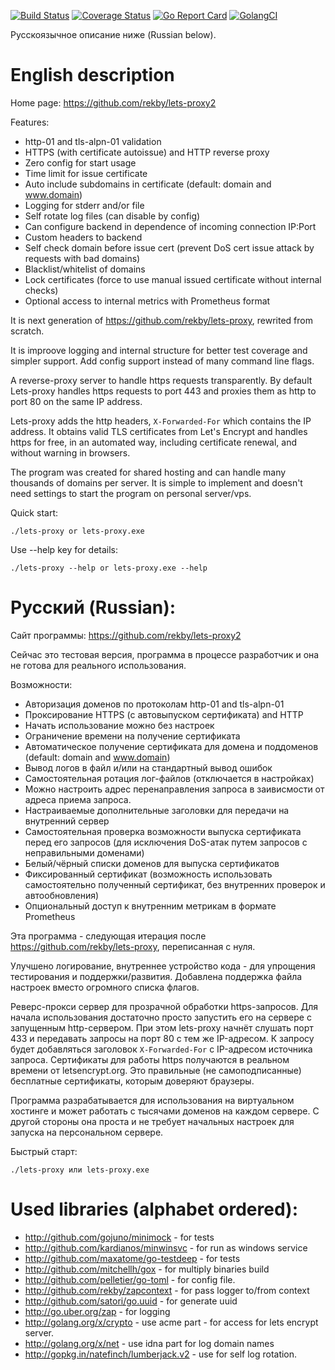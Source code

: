 [![Build Status](https://travis-ci.org/rekby/lets-proxy2.svg?branch=master)](https://travis-ci.org/rekby/lets-proxy2)
[![Coverage Status](https://coveralls.io/repos/github/rekby/lets-proxy2/badge.svg?branch=master)](https://coveralls.io/github/rekby/lets-proxy2?branch=master)
[![Go Report Card](https://goreportcard.com/badge/github.com/rekby/lets-proxy2)](https://goreportcard.com/report/github.com/rekby/lets-proxy2)
[![GolangCI](https://golangci.com/badges/github.com/rekby/lets-proxy2.svg)](https://golangci.com/r/github.com/rekby/lets-proxy2)


Русскоязычное описание ниже (Russian below).

English description
===================
Home page: https://github.com/rekby/lets-proxy2

Features:
* http-01 and tls-alpn-01 validation
* HTTPS (with certificate autoissue) and HTTP reverse proxy
* Zero config for start usage
* Time limit for issue certificate
* Auto include subdomains in certificate (default: domain and www.domain)
* Logging for stderr and/or file
* Self rotate log files (can disable by config)
* Can configure backend in dependence of incoming connection IP:Port
* Custom headers to backend
* Self check domain before issue cert (prevent DoS cert issue attack by requests with bad domains)
* Blacklist/whitelist of domains
* Lock certificates (force to use manual issued certificate without internal checks)
* Optional access to internal metrics with Prometheus format

It is next generation of https://github.com/rekby/lets-proxy, rewrited from scratch.

It is improove logging and internal structure for better test coverage and simpler support.
Add config support instead of many command line flags.

A reverse-proxy server to handle https requests transparently. By default Lets-proxy handles
https requests to port 443 and proxies them as http to port 80 on the same IP address.

Lets-proxy adds the http headers, `X-Forwarded-For` which contains the IP address.
It obtains valid TLS certificates from Let's Encrypt and handles https for free, in an automated way, 
including certificate renewal, and without warning in browsers.

The program was created for shared hosting and can handle many thousands of domains per server.
It is simple to implement and doesn't need settings to start the program on personal server/vps.

Quick start:

    ./lets-proxy or lets-proxy.exe
    
Use --help key for details:

    ./lets-proxy --help or lets-proxy.exe --help

Русский (Russian):
==================
Сайт программы: https://github.com/rekby/lets-proxy2

Сейчас это тестовая версия, программа в процессе разработчик и она не готова для реального использования.

Возможности:
* Авторизация доменов по протоколам http-01 and tls-alpn-01
* Проксирование HTTPS (с автовыпуском сертификата) and HTTP
* Начать использование можно без настроек
* Ограничение времени на получение сертификата
* Автоматическое получение сертификата для домена и поддоменов (default: domain and www.domain)
* Вывод логов в файл и/или на стандартный вывод ошибок
* Самостоятельная ротация лог-файлов (отключается в настройках)
* Можно настроить адрес перенаправления запроса в заивисмости от адреса приема запроса.
* Настраиваемые дополнительные заголовки для передачи на внутренний сервер
* Самостоятельная проверка возможности выпуска сертификата перед его запросов (для исключения DoS-атак путем запросов с неправильными доменами)
* Белый/чёрный списки доменов для выпуска сертификатов
* Фиксированный сертификат (возможность использовать самостоятельно полученный сертификат, без внутренних проверок и автообновления)
* Опциональный доступ к внутренним метрикам в формате Prometheus


Эта программа - следующая итерация после https://github.com/rekby/lets-proxy, переписанная с нуля.

Улучшено логирование, внутреннее устройство кода - для упрощения тестирования и поддержки/развития.
Добавлена поддержка файла настроек вместо огромного списка флагов.

Реверс-прокси сервер для прозрачной обработки https-запросов. Для начала использования достаточно просто запустить его на сервере с 
запущенным http-сервером. При этом lets-proxy начнёт слушать порт 433 и передавать запросы на порт 80 с тем же IP-адресом.
К запросу будет добавляться заголовок `X-Forwarded-For` с IP-адресом источника запроса.
Сертификаты для работы https получаются в реальном времени от letsencrypt.org. Это правильные
(не самоподписанные) бесплатные сертификаты, которым доверяют браузеры.

Программа разрабатывается для использования на виртуальном хостинге и может работать с тысячами доменов
на каждом сервере.
С другой стороны она проста и не требует начальных настроек для запуска на персональном сервере.

Быстрый старт:

    ./lets-proxy или lets-proxy.exe


Used libraries (alphabet ordered):
==================================

* http://github.com/gojuno/minimock - for tests
* http://github.com/kardianos/minwinsvc - for run as windows service
* http://github.com/maxatome/go-testdeep - for tests
* http://github.com/mitchellh/gox - for multiply binaries build
* http://github.com/pelletier/go-toml - for config file.
* http://github.com/rekby/zapcontext - for pass logger to/from context
* http://github.com/satori/go.uuid - for generate uuid
* http://go.uber.org/zap - for logging
* http://golang.org/x/crypto - use acme part - for access for lets encrypt server.
* http://golang.org/x/net - use idna part for log domain names
* http://gopkg.in/natefinch/lumberjack.v2 - use for self log rotation.
